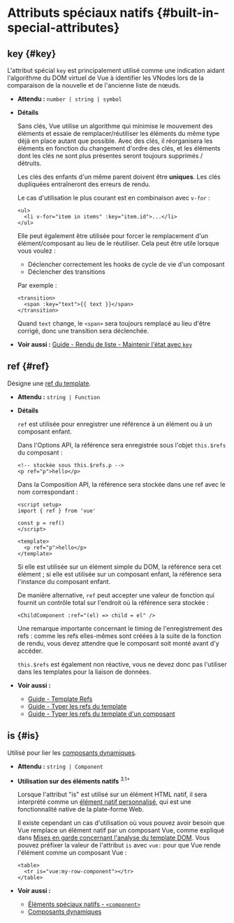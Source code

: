 # Attributs spéciaux natifs {#built-in-special-attributes}

## key {#key}

L'attribut spécial `key` est principalement utilisé comme une indication aidant l'algorithme du DOM virtuel de Vue à identifier les VNodes lors de la comparaison de la nouvelle et de l'ancienne liste de nœuds.

- **Attendu :** `number | string | symbol`

- **Détails**

  Sans clés, Vue utilise un algorithme qui minimise le mouvement des éléments et essaie de remplacer/réutiliser les éléments du même type déjà en place autant que possible. Avec des clés, il réorganisera les éléments en fonction du changement d'ordre des clés, et les éléments dont les clés ne sont plus présentes seront toujours supprimés / détruits.

  Les clés des enfants d'un même parent doivent être **uniques**. Les clés dupliquées entraîneront des erreurs de rendu.

  Le cas d'utilisation le plus courant est en combinaison avec `v-for` :

  ```vue-html
  <ul>
    <li v-for="item in items" :key="item.id">...</li>
  </ul>
  ```

  Elle peut également être utilisée pour forcer le remplacement d'un élément/composant au lieu de le réutiliser. Cela peut être utile lorsque vous voulez :

  - Déclencher correctement les hooks de cycle de vie d'un composant
  - Déclencher des transitions

  Par exemple :

  ```vue-html
  <transition>
    <span :key="text">{{ text }}</span>
  </transition>
  ```

  Quand `text` change, le `<span>` sera toujours remplacé au lieu d'être corrigé, donc une transition sera déclenchée.

- **Voir aussi :** [Guide - Rendu de liste - Maintenir l'état avec `key`](/guide/essentials/list.html#maintaining-state-with-key)

## ref {#ref}

Désigne une [ref du template](/guide/essentials/template-refs.html).

- **Attendu :** `string | Function`

- **Détails**

  `ref` est utilisée pour enregistrer une référence à un élément ou à un composant enfant.

  Dans l'Options API, la référence sera enregistrée sous l'objet `this.$refs` du composant :

  ```vue-html
  <!-- stockée sous this.$refs.p -->
  <p ref="p">hello</p>
  ```

  Dans la Composition API, la référence sera stockée dans une ref avec le nom correspondant :

  ```vue
  <script setup>
  import { ref } from 'vue'

  const p = ref()
  </script>

  <template>
    <p ref="p">hello</p>
  </template>
  ```

  Si elle est utilisée sur un élément simple du DOM, la référence sera cet élément ; si elle est utilisée sur un composant enfant, la référence sera l'instance du composant enfant.

  De manière alternative, `ref` peut accepter une valeur de fonction qui fournit un contrôle total sur l'endroit où la référence sera stockée :

  ```vue-html
  <ChildComponent :ref="(el) => child = el" />
  ```

  Une remarque importante concernant le timing de l'enregistrement des refs : comme les refs elles-mêmes sont créées à la suite de la fonction de rendu, vous devez attendre que le composant soit monté avant d'y accéder.

  `this.$refs` est également non réactive, vous ne devez donc pas l'utiliser dans les templates pour la liaison de données.

- **Voir aussi :**
  - [Guide - Template Refs](/guide/essentials/template-refs.html)
  - [Guide - Typer les refs du template](/guide/typescript/composition-api.html#typing-template-refs) <sup class="vt-badge ts" />
  - [Guide - Typer les refs du template d'un composant](/guide/typescript/composition-api.html#typing-component-template-refs) <sup class="vt-badge ts" />

## is {#is}

  Utilisé pour lier les [composants dynamiques](/guide/essentials/component-basics.html#dynamic-components).

- **Attendu :** `string | Component`

- **Utilisation sur des éléments natifs** <sup class="vt-badge">3.1+</sup>

  Lorsque l'attribut "is" est utilisé sur un élément HTML natif, il sera interprété comme un [élément natif personnalisé](https://html.spec.whatwg.org/multipage/custom-elements.html#custom-elements-customized-builtin-example), qui est une fonctionnalité native de la plate-forme Web.

  Il existe cependant un cas d'utilisation où vous pouvez avoir besoin que Vue remplace un élément natif par un composant Vue, comme expliqué dans [Mises en garde concernant l'analyse du template DOM](/guide/essentials/component-basics.html#dom-template-parsing-caveats). Vous pouvez préfixer la valeur de l'attribut `is` avec `vue:` pour que Vue rende l'élément comme un composant Vue :

  ```vue-html
  <table>
    <tr is="vue:my-row-component"></tr>
  </table>
  ```

- **Voir aussi :**

  - [Éléments spéciaux natifs - `<component>`](/api/built-in-special-elements.html#component)
  - [Composants dynamiques](/guide/essentials/component-basics.html#dynamic-components)
